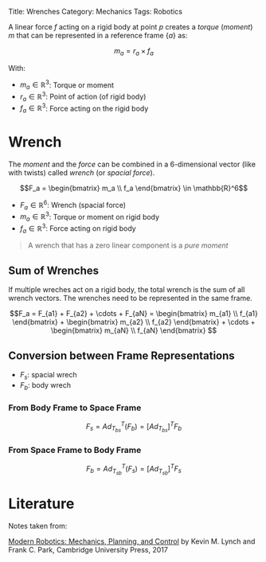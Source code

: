 Title: Wrenches
Category: Mechanics
Tags: Robotics


A linear force $f$ acting on a rigid body at point $p$ creates a *torque* (*moment*) $m$ that can be represented in a reference frame $\{a\}$ as:

$$m_a = r_a \times f_a$$

With:

- $m_a \in \mathbb{R}^3$: Torque or moment
- $r_a \in \mathbb{R}^3$: Point of action (of rigid body)
- $f_a \in \mathbb{R}^3$: Force acting on the rigid body


# Wrench

The *moment* and the *force* can be combined in a 6-dimensional vector (like with twists) called *wrench* (or *spacial force*).

$$F_a =
\begin{bmatrix}
m_a \\
f_a
\end{bmatrix}
\in \mathbb{R}^6$$

- $F_a \in \mathbb{R}^6$: Wrench (spacial force)
- $m_a \in \mathbb{R}^3$: Torque or moment on rigid body
- $f_a \in \mathbb{R}^3$: Force acting on rigid body

> A wrench that has a zero linear component is a *pure moment*

## Sum of Wrenches

If multiple wreches act on a rigid body, the total wrench is the sum of all wrench vectors. The wrenches need to be represented in the same frame.

$$F_a = F_{a1} + F_{a2} + \cdots + F_{aN} =
\begin{bmatrix}
m_{a1} \\
f_{a1}
\end{bmatrix} +
\begin{bmatrix}
m_{a2} \\
f_{a2}
\end{bmatrix} +
\cdots +
\begin{bmatrix}
m_{aN} \\
f_{aN}
\end{bmatrix}
$$

## Conversion between Frame Representations


- $F_s$: spacial wrech
- $F_b$: body wrech

### From Body Frame to Space Frame

$$F_s = Ad_{T_{bs}}^T(F_b)= [Ad_{T_{bs}}]^TF_b$$

### From Space Frame to Body Frame

$$F_b = Ad_{T_{sb}}^T(F_s)= [Ad_{T_{sb}}]^TF_s$$

# Literature

Notes taken from:

[Modern Robotics: Mechanics, Planning, and Control](http://hades.mech.northwestern.edu/index.php/Modern_Robotics) by Kevin M. Lynch and Frank C. Park, Cambridge University Press, 2017
